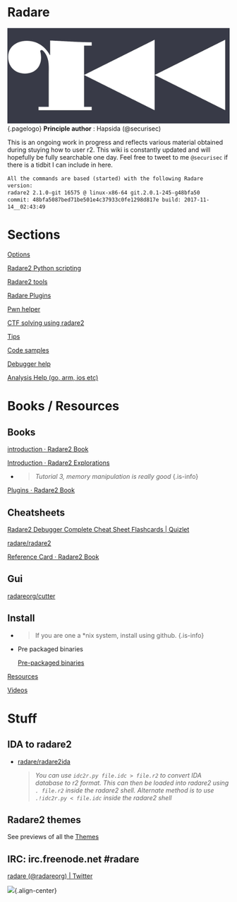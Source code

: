 # Radare
![R 2 Logo 3](/uploads/r-2-logo-3.png "R 2 Logo 3"){.pagelogo}
**Principle author** : Hapsida (@securisec)

This is an ongoing work in progress and reflects various material obtained during stuying how to user r2. This wiki is constantly updated and will hopefully be fully searchable one day. Feel free to tweet to me `@securisec` if there is a tidbit I can include in here.

    All the commands are based (started) with the following Radare version:
    radare2 2.1.0-git 16575 @ linux-x86-64 git.2.0.1-245-g48bfa50
    commit: 48bfa5087bed71be501e4c37933c0fe1298d817e build: 2017-11-14__02:43:49

# Sections

[Options](./Options)

[Radare2 Python scripting](./Radare2-Python-scripting)

[Radare2 tools](./Radare2-tools)

[Radare Plugins](./Radare-Plugins)

[Pwn helper](./Pwn-helper)

[CTF solving using radare2](./CTF-solving-using-radare2)

[Tips](./Tips)

[Code samples](./Code-samples)

[Debugger help](./Debugger-help)

[Analysis Help (go, arm, ios etc)](./Analysis-Help)

# Books / Resources

## Books

  [introduction · Radare2 Book](https://radare.gitbooks.io/radare2book/content/)

  [Introduction · Radare2 Explorations](https://monosource.gitbooks.io/radare2-explorations/content/)

  - > _Tutorial 3, memory manipulation is really good_ {.is-info}

  [Plugins · Radare2 Book](https://radare.gitbooks.io/radare2book/content/plugins/plugins.html)

## Cheatsheets

  [Radare2 Debugger Complete Cheat Sheet Flashcards | Quizlet](https://quizlet.com/182492323/radare2-debugger-complete-cheat-sheet-flash-cards/)

  [radare/radare2](https://github.com/radare/radare2/blob/master/doc/intro.md)

  [Reference Card · Radare2 Book](https://radare.gitbooks.io/radare2book/content/refcard/intro.html)

## Gui

  [radareorg/cutter](https://github.com/radareorg/cutter)

## Install

  - > If you are one a *nix system, install using github. {.is-info}

  - Pre packaged binaries

    [Pre-packaged binaries](http://radare.mikelloc.com/get/)

[Resources](./Resources-09912c2c-cfe9-4e26-8f7b-25e7a6268f34.md)

[Videos](./Videos-f6209288-e2bf-4623-ad81-e577e8e71def.md)

# Stuff

## IDA to radare2

  - [radare/radare2ida](https://github.com/radare/radare2ida)

    > _You can use `idc2r.py file.idc > file.r2` to convert IDA database to r2 format. This can then be loaded into radare2 using `. file.r2` inside the radare2 shell. Alternate method is to use `.!idc2r.py < file.idc` inside the radare2 shell_

## Radare2 themes

  See previews of all the [Themes](./themes) 

## **IRC: irc.freenode.net #radare** 

[radare (@radareorg) | Twitter](https://twitter.com/radareorg)

![](https://static.notion-static.com/754c9573-76a3-4f3f-9aa6-f3326ae85b1a/r2_learning_curve.png){.align-center}